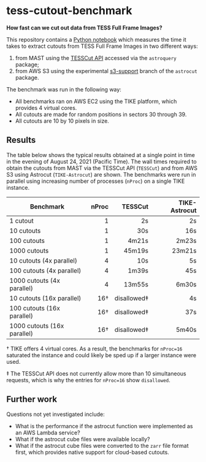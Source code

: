 # tess-cutout-benchmark

**How fast can we cut out data from TESS Full Frame Images?**

This repository contains a
[Python notebook](https://github.com/barentsen/tess-cutout-benchmark/blob/master/tess-cutout-benchmark.ipynb)
which measures the time it takes to extract cutouts from TESS Full Frame Images in two different ways:
1. from MAST using the [TESSCut API](https://mast.stsci.edu/tesscut/) accessed via the `astroquery` package;
2. from AWS S3 using the experimental [s3-support](https://github.com/spacetelescope/astrocut/pull/44) branch of the `astrocut` package.

The benchmark was run in the following way:
* All benchmarks ran on AWS EC2 using the TIKE platform, which provides 4 virtual cores.
* All cutouts are made for random positions in sectors 30 through 39.
* All cutouts are 10 by 10 pixels in size.


## Results

The table below shows the typical results obtained at a single point in time in the evening of August 24, 2021 (Pacific Time).
The wall times required to obtain the cutouts from MAST via the TESSCut API (`TESSCut`) and from AWS S3 using Astrocut (`TIKE-Astrocut`) are shown. The benchmarks were run in parallel using increasing number of processes (`nProc`) on a single TIKE instance.

| Benchmark               | nProc  | TESSCut | TIKE-Astrocut
| -----------             | ----: | ------: | ---------:
| 1 cutout                |     1 |      2s |         2s
| 10 cutouts              |     1 |     30s |        16s
| 100 cutouts             |     1 |   4m21s |      2m23s
| 1000 cutouts            |     1 |     45m19s |     23m21s
| 10 cutouts (4x parallel)   |     4 |     10s |         5s
| 100 cutouts (4x parallel)  |     4 |   1m39s |        45s
| 1000 cutouts (4x parallel) |     4 |  13m55s |      6m30s
| 10 cutouts (16x parallel)  |    16† |  disallowed‡ |       4s
| 100 cutouts (16x parallel) |    16† |  disallowed‡ |     37s
| 1000 cutouts (16x parallel) |    16† |  disallowed‡ |    5m40s


† TIKE offers 4 virtual cores. As a result, the benchmarks for `nProc=16` saturated the instance and could likely be sped up if a larger instance were used.

‡ The TESSCut API does not currently allow more than 10 simultaneous requests, which is why the entries for `nProc=16` show `disallowed`.


## Further work

Questions not yet investigated include:
* What is the performance if the astrocut function were implemented as an AWS Lambda service?
* What if the astrocut cube files were available locally?
* What if the astrocut cube files were converted to the `zarr` file format first, which provides native support for cloud-based cutouts.
